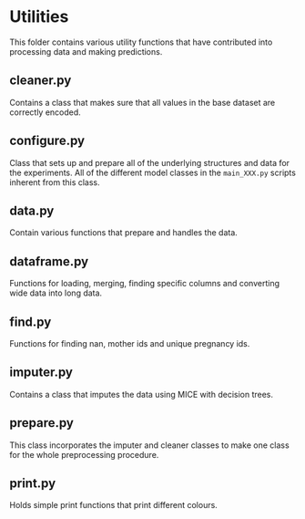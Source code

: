# Utilities
This folder contains various utility functions that have contributed into processing data and making predictions.

## cleaner.py

Contains a class that makes sure that all values in the base dataset are correctly encoded.


## configure.py

Class that sets up and prepare all of the underlying structures and data for the experiments. All of the different model classes in the `main_XXX.py` scripts inherent from this class.

## data.py

Contain various functions that prepare and handles the data.

## dataframe.py

Functions for loading, merging, finding specific columns and converting wide data into long data.

## find.py

Functions for finding nan, mother ids and unique pregnancy ids.

## imputer.py

Contains a class that imputes the data using MICE with decision trees.

## prepare.py

This class incorporates the imputer and cleaner classes to make one class for the whole preprocessing procedure.

## print.py

Holds simple print functions that print different colours.
